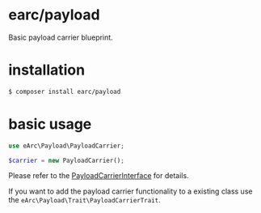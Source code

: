 # earc/payload

Basic payload carrier blueprint.

# installation

```bash
$ composer install earc/payload
```

# basic usage

```php
use eArc\Payload\PayloadCarrier;

$carrier = new PayloadCarrier();
```

Please refer to the 
[PayloadCarrierInterface](https://github.com/Koudela/eArc-payload/blob/master/src/Interfaces/PayloadCarrierInterface.php) 
for details.

If you want to add the payload carrier functionality to a existing class use the
`eArc\Payload\Trait\PayloadCarrierTrait`.